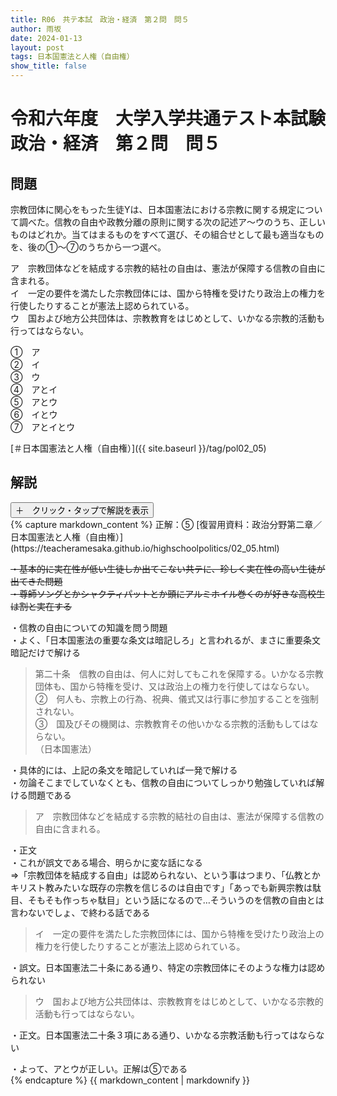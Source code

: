```yaml
---
title: R06　共テ本試　政治・経済　第２問　問５
author: 雨坂
date: 2024-01-13
layout: post
tags: 日本国憲法と人権（自由権）
show_title: false
---
```

  
# 令和六年度　大学入学共通テスト本試験　政治・経済　第２問　問５  

## 問題  
宗教団体に関心をもった生徒Yは、日本国憲法における宗教に関する規定について調べた。信教の自由や政教分離の原則に関する次の記述ア〜ウのうち、正しいものはどれか。当てはまるものをすべて選び、その組合せとして最も適当なものを、後の①〜⑦のうちから一つ選べ。  
  
ア　宗教団体などを結成する宗教的結社の自由は、憲法が保障する信教の自由に含まれる。  
イ　一定の要件を満たした宗教団体には、国から特権を受けたり政治上の権力を行使したりすることが憲法上認められている。  
ウ　国および地方公共団体は、宗教教育をはじめとして、いかなる宗教的活動も行ってはならない。  
  
①　ア  
②　イ  
③　ウ  
④　アとイ  
⑤　アとウ  
⑥　イとウ  
⑦　アとイとウ  
  
[＃日本国憲法と人権（自由権）]({{ site.baseurl }}/tag/pol02_05)  
  
## 解説  
<div class="collapsible">
  <button class="collapsible-button">＋　クリック・タップで解説を表示</button>
  <div class="collapsible-content">
    {% capture markdown_content %}
正解：⑤  
[復習用資料：政治分野第二章／日本国憲法と人権（自由権）](https://teacheramesaka.github.io/highschoolpolitics/02_05.html)
  
~~・基本的に実在性が低い生徒しか出てこない共テに、珍しく実在性の高い生徒が出てきた問題~~  
~~・尊師ソングとかシャクティパットとか頭にアルミホイル巻くのが好きな高校生は割と実在する~~  
  
・信教の自由についての知識を問う問題  
・よく、「日本国憲法の重要な条文は暗記しろ」と言われるが、まさに重要条文暗記だけで解ける  
  
>第二十条　信教の自由は、何人に対してもこれを保障する。いかなる宗教団体も、国から特権を受け、又は政治上の権力を行使してはならない。  
>②　何人も、宗教上の行為、祝典、儀式又は行事に参加することを強制されない。  
>③　国及びその機関は、宗教教育その他いかなる宗教的活動もしてはならない。  
>（日本国憲法）  
  
・具体的には、上記の条文を暗記していれば一発で解ける  
・勿論そこまでしていなくとも、信教の自由についてしっかり勉強していれば解ける問題である  
  
>ア　宗教団体などを結成する宗教的結社の自由は、憲法が保障する信教の自由に含まれる。  
  
・正文  
・これが誤文である場合、明らかに変な話になる  
⇒「宗教団体を結成する自由」は認められない、という事はつまり、「仏教とかキリスト教みたいな既存の宗教を信じるのは自由です」「あっでも新興宗教は駄目、そもそも作っちゃ駄目」という話になるので…そういうのを信教の自由とは言わないでしょ、で終わる話である  
  
>イ　一定の要件を満たした宗教団体には、国から特権を受けたり政治上の権力を行使したりすることが憲法上認められている。  
  
・誤文。日本国憲法二十条にある通り、特定の宗教団体にそのような権力は認められない  
  
>ウ　国および地方公共団体は、宗教教育をはじめとして、いかなる宗教的活動も行ってはならない。  
  
・正文。日本国憲法二十条３項にある通り、いかなる宗教活動も行ってはならない  
  
・よって、アとウが正しい。正解は⑤である  
    {% endcapture %}
    {{ markdown_content | markdownify }}
  </div>
</div>
